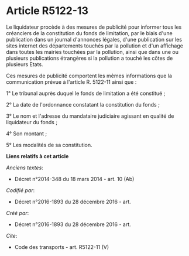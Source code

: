 # Article R5122-13

Le liquidateur procède à des mesures de publicité pour informer tous les créanciers de la constitution du fonds de
limitation, par le biais d'une publication dans un journal d'annonces légales, d'une publication sur les sites internet des
départements touchés par la pollution et d'un affichage dans toutes les mairies touchées par la pollution, ainsi que dans une
ou plusieurs publications étrangères si la pollution a touché les côtes de plusieurs Etats. 

Ces mesures de publicité comportent les mêmes informations que la communication prévue à l'article R. 5122-11 ainsi que : 

1° Le tribunal auprès duquel le fonds de limitation a été constitué ; 

2° La date de l'ordonnance constatant la constitution du fonds ; 

3° Le nom et l'adresse du mandataire judiciaire agissant en qualité de liquidateur du fonds ; 

4° Son montant ; 

5° Les modalités de sa constitution.

**Liens relatifs à cet article**

_Anciens textes_:

  - Décret n°2014-348 du 18 mars 2014 - art. 10 (Ab)

_Codifié par_:

  - Décret n°2016-1893 du 28 décembre 2016 - art.

_Créé par_:

  - Décret n°2016-1893 du 28 décembre 2016 - art.

_Cite_:

  - Code des transports - art. R5122-11 (V)
